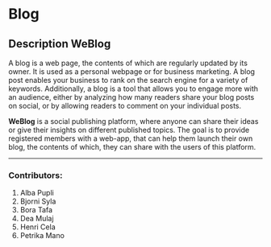 # Blog

## Description WeBlog

A blog is a web page, the contents of which are regularly updated by its owner. It is used as a personal webpage or for business marketing. A blog post enables your business to rank on the search engine for a variety of keywords. Additionally, a blog is a tool that allows you to engage more with an audience, either by analyzing how many readers share your blog posts on social, or by allowing readers to comment on your individual posts. 

**WeBlog** is a social publishing platform, where anyone can share their ideas or give their insights on different published topics. The goal is to provide registered members with a web-app, that can help them launch their own blog, the contents of which, they can share with the users of this platform.

---

### Contributors:
1. Alba Pupli
2. Bjorni Syla
3. Bora Tafa
4. Dea Mulaj
5. Henri Cela
6. Petrika Mano





